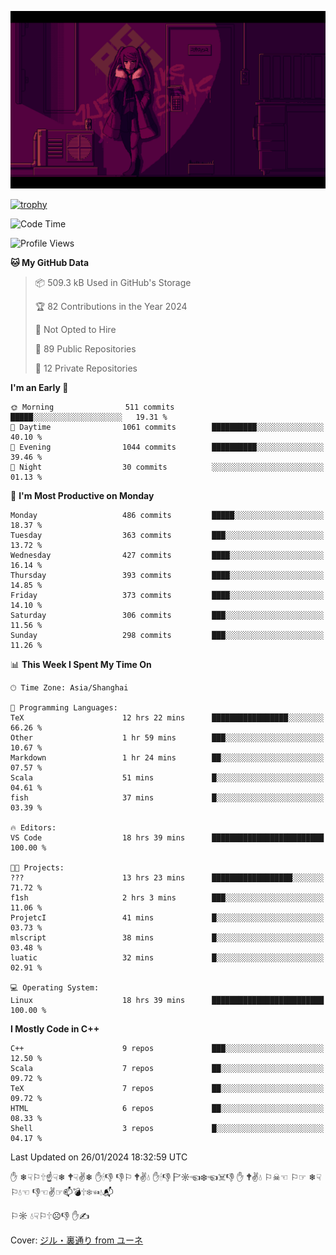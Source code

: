 ![](imgs/main.png)

[![trophy](https://github-profile-trophy.vercel.app/?username=NeilKleistGao&theme=dracula)](https://github.com/ryo-ma/github-profile-trophy)

<!--START_SECTION:waka-->
![Code Time](http://img.shields.io/badge/Code%20Time-569%20hrs%2038%20mins-blue)

![Profile Views](http://img.shields.io/badge/Profile%20Views-0-blue)

**🐱 My GitHub Data** 

> 📦 509.3 kB Used in GitHub's Storage 
 > 
> 🏆 82 Contributions in the Year 2024
 > 
> 🚫 Not Opted to Hire
 > 
> 📜 89 Public Repositories 
 > 
> 🔑 12 Private Repositories 
 > 
**I'm an Early 🐤** 

```text
🌞 Morning                511 commits         █████░░░░░░░░░░░░░░░░░░░░   19.31 % 
🌆 Daytime                1061 commits        ██████████░░░░░░░░░░░░░░░   40.10 % 
🌃 Evening                1044 commits        ██████████░░░░░░░░░░░░░░░   39.46 % 
🌙 Night                  30 commits          ░░░░░░░░░░░░░░░░░░░░░░░░░   01.13 % 
```
📅 **I'm Most Productive on Monday** 

```text
Monday                   486 commits         █████░░░░░░░░░░░░░░░░░░░░   18.37 % 
Tuesday                  363 commits         ███░░░░░░░░░░░░░░░░░░░░░░   13.72 % 
Wednesday                427 commits         ████░░░░░░░░░░░░░░░░░░░░░   16.14 % 
Thursday                 393 commits         ████░░░░░░░░░░░░░░░░░░░░░   14.85 % 
Friday                   373 commits         ████░░░░░░░░░░░░░░░░░░░░░   14.10 % 
Saturday                 306 commits         ███░░░░░░░░░░░░░░░░░░░░░░   11.56 % 
Sunday                   298 commits         ███░░░░░░░░░░░░░░░░░░░░░░   11.26 % 
```


📊 **This Week I Spent My Time On** 

```text
🕑︎ Time Zone: Asia/Shanghai

💬 Programming Languages: 
TeX                      12 hrs 22 mins      █████████████████░░░░░░░░   66.26 % 
Other                    1 hr 59 mins        ███░░░░░░░░░░░░░░░░░░░░░░   10.67 % 
Markdown                 1 hr 24 mins        ██░░░░░░░░░░░░░░░░░░░░░░░   07.57 % 
Scala                    51 mins             █░░░░░░░░░░░░░░░░░░░░░░░░   04.61 % 
fish                     37 mins             █░░░░░░░░░░░░░░░░░░░░░░░░   03.39 % 

🔥 Editors: 
VS Code                  18 hrs 39 mins      █████████████████████████   100.00 % 

🐱‍💻 Projects: 
???                      13 hrs 23 mins      ██████████████████░░░░░░░   71.72 % 
f1sh                     2 hrs 3 mins        ███░░░░░░░░░░░░░░░░░░░░░░   11.06 % 
ProjetcI                 41 mins             █░░░░░░░░░░░░░░░░░░░░░░░░   03.73 % 
mlscript                 38 mins             █░░░░░░░░░░░░░░░░░░░░░░░░   03.48 % 
luatic                   32 mins             █░░░░░░░░░░░░░░░░░░░░░░░░   02.91 % 

💻 Operating System: 
Linux                    18 hrs 39 mins      █████████████████████████   100.00 % 
```

**I Mostly Code in C++** 

```text
C++                      9 repos             ███░░░░░░░░░░░░░░░░░░░░░░   12.50 % 
Scala                    7 repos             ██░░░░░░░░░░░░░░░░░░░░░░░   09.72 % 
TeX                      7 repos             ██░░░░░░░░░░░░░░░░░░░░░░░   09.72 % 
HTML                     6 repos             ██░░░░░░░░░░░░░░░░░░░░░░░   08.33 % 
Shell                    3 repos             █░░░░░░░░░░░░░░░░░░░░░░░░   04.17 % 
```




 Last Updated on 26/01/2024 18:32:59 UTC
<!--END_SECTION:waka-->

✋ ❄☟⚐🕆☝☟❄ 🕈☟✌❄ ✋🕯👎 👎⚐ 🕈✌💧 ✋🕯👎 🏱☼☜❄☜☠👎 ✋ 🕈✌💧 ⚐☠☜ ⚐☞ ❄☟⚐💧☜ 👎☜✌☞📫💣🕆❄☜💧📬

⚐☼ 💧☟⚐🕆☹👎 ✋✍

Cover: [ジル・裏通り from ユーネ](https://www.pixiv.net/artworks/62127066)
